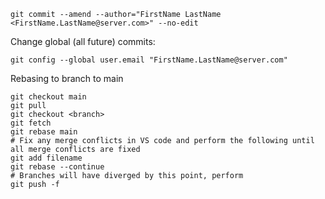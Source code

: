 ```
git commit --amend --author="FirstName LastName <FirstName.LastName@server.com>" --no-edit
```
Change global (all future) commits:
```
git config --global user.email "FirstName.LastName@server.com"
```

Rebasing to branch to main
```
git checkout main
git pull
git checkout <branch>
git fetch
git rebase main
# Fix any merge conflicts in VS code and perform the following until all merge conflicts are fixed
git add filename
git rebase --continue
# Branches will have diverged by this point, perform
git push -f
```
